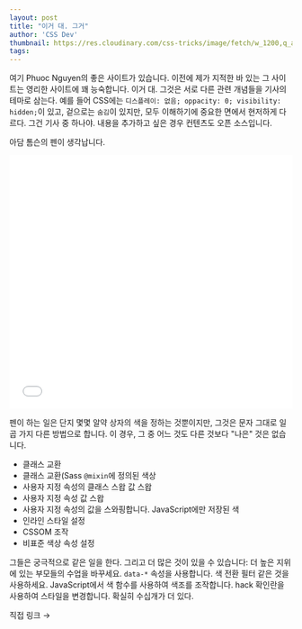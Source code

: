 ```yaml
---
layout: post
title: "이거 대. 그거"
author: 'CSS Dev'
thumbnail: https://res.cloudinary.com/css-tricks/image/fetch/w_1200,q_auto,f_auto/https://css-tricks.com/wp-content/uploads/2020/08/this-vs-that-site.png
tags: 
---
```



여기 Phuoc Nguyen의 좋은 사이트가 있습니다. 이전에 제가 지적한 바 있는 그 사이트는 영리한 사이트에 꽤 능숙합니다. 이거 대. 그것은 서로 다른 관련 개념들을 기사의 테마로 삼는다. 예를 들어 CSS에는 `디스플레이: 없음; oppacity: 0; visibility: hidden;`이 있고, 겉으로는 `숨김`이 있지만, 모두 이해하기에 중요한 면에서 현저하게 다르다. 그건 기사 중 하나야. 내용을 추가하고 싶은 경우 컨텐츠도 오픈 소스입니다.

아담 톰슨의 펜이 생각납니다.

<div class="wp-block-cp-codepen-gutenberg-embed-block cp_embed_wrapper resizable" style="height: 450px;"><iframe id="cp_embed_GRZNgoY" src="//codepen.io/anon/embed/GRZNgoY?height=450&amp;theme-id=1&amp;slug-hash=GRZNgoY&amp;default-tab=result" height="450" scrolling="no" frameborder="0" allowfullscreen="" allowpaymentrequest="" name="CodePen Embed GRZNgoY" title="CodePen Embed GRZNgoY" class="cp_embed_iframe" style="width: 100%; overflow: hidden; height: 100%;">CodePen Embed Fallback</iframe><div class="win-size-grip" style="touch-action: none;"></div></div>

펜이 하는 일은 단지 몇몇 알약 상자의 색을 정하는 것뿐이지만, 그것은 문자 그대로 일곱 가지 다른 방법으로 합니다. 이 경우, 그 중 어느 것도 다른 것보다 "나은" 것은 없습니다.

- 클래스 교환
- 클래스 교환(Sass `@mixin`에 정의된 색상
- 사용자 지정 속성의 클래스 스왑 값 스왑
- 사용자 지정 속성 값 스왑
- 사용자 지정 속성의 값을 스와핑합니다. JavaScript에만 저장된 색
- 인라인 스타일 설정
- CSSOM 조작
- 비표준 색상 속성 설정

그들은 궁극적으로 같은 일을 한다. 그리고 더 많은 것이 있을 수 있습니다: 더 높은 지위에 있는 부모들의 수업을 바꾸세요. `data-*` 속성을 사용합니다. 색 전환 필터 같은 것을 사용하세요. JavaScript에서 색 함수를 사용하여 색조를 조작합니다. hack 확인란을 사용하여 스타일을 변경합니다. 확실히 수십개가 더 있다.

직접 링크 →